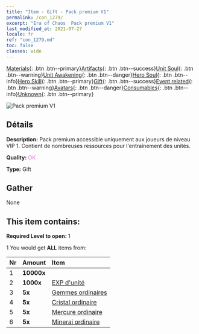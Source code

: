 ```yaml
---
title: "Item - Gift - Pack premium V1"
permalink: /con_1279/
excerpt: "Era of Chaos  Pack premium V1"
last_modified_at: 2021-07-27
locale: fr
ref: "con_1279.md"
toc: false
classes: wide
---
```

 [Materials](/ItemsFR/){: .btn .btn--primary}[Artifacts](/ItemsFR/Artifacts/){: .btn .btn--success}[Unit Soul](/ItemsFR/UnitSoul/){: .btn .btn--warning}[Unit Awakening](/ItemsFR/UnitAwakening/){: .btn .btn--danger}[Hero Soul](/ItemsFR/HeroSoul/){: .btn .btn--info}[Hero Skill](/ItemsFR/HeroSkill/){: .btn .btn--primary}[Gift](/ItemsFR/Gift/){: .btn .btn--success}[Event related](/ItemsFR/Events/){: .btn .btn--warning}[Avatars](/ItemsFR/Avatars/){: .btn .btn--danger}[Consumables](/ItemsFR/Consumables/){: .btn .btn--info}[Unknown](/ItemsFR/Unknown/){: .btn .btn--primary}

 ![Pack premium V1](/images/t/i_905001.png)

## Détails
 **Description:** Pack premium accessible uniquement aux joueurs de niveau VIP 1. Contient de nombreuses ressources pour l'entraînement des unités.

 **Quality:** <span style="color: #DA70D6">OK</span>

 **Type:** Gift

## Gather

  None

## This item contains:

 **Required Level to open:** 1

 1 You would get **ALL** items  from:

  | Nr | Amount |     Item    |
  |:---|:-------|:------------|
  | 1 |  **10000x** | <i class="fas fa-coins"/> |  | 
  | 2 |  **1000x** | [EXP d'unité](/ItemsFR/con_902/) |  | 
  | 3 |  **5x** | [Gemmes ordinaires](/ItemsFR/mat_10/) |  | 
  | 4 |  **5x** | [Cristal ordinaire](/ItemsFR/mat_11/) |  | 
  | 5 |  **5x** | [Mercure ordinaire](/ItemsFR/mat_8/) |  | 
  | 6 |  **5x** | [Minerai ordinaire](/ItemsFR/mat_6/) |  | 

